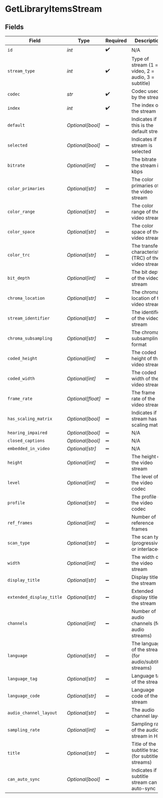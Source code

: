 # GetLibraryItemsStream


## Fields

| Field                                                   | Type                                                    | Required                                                | Description                                             | Example                                                 |
| ------------------------------------------------------- | ------------------------------------------------------- | ------------------------------------------------------- | ------------------------------------------------------- | ------------------------------------------------------- |
| `id`                                                    | *int*                                                   | :heavy_check_mark:                                      | N/A                                                     | 272796                                                  |
| `stream_type`                                           | *int*                                                   | :heavy_check_mark:                                      | Type of stream (1 = video, 2 = audio, 3 = subtitle)     | 1                                                       |
| `codec`                                                 | *str*                                                   | :heavy_check_mark:                                      | Codec used by the stream                                | h264                                                    |
| `index`                                                 | *int*                                                   | :heavy_check_mark:                                      | The index of the stream                                 | 0                                                       |
| `default`                                               | *Optional[bool]*                                        | :heavy_minus_sign:                                      | Indicates if this is the default stream                 | true                                                    |
| `selected`                                              | *Optional[bool]*                                        | :heavy_minus_sign:                                      | Indicates if the stream is selected                     | true                                                    |
| `bitrate`                                               | *Optional[int]*                                         | :heavy_minus_sign:                                      | The bitrate of the stream in kbps                       | 6273                                                    |
| `color_primaries`                                       | *Optional[str]*                                         | :heavy_minus_sign:                                      | The color primaries of the video stream                 | bt709                                                   |
| `color_range`                                           | *Optional[str]*                                         | :heavy_minus_sign:                                      | The color range of the video stream                     | tv                                                      |
| `color_space`                                           | *Optional[str]*                                         | :heavy_minus_sign:                                      | The color space of the video stream                     | bt709                                                   |
| `color_trc`                                             | *Optional[str]*                                         | :heavy_minus_sign:                                      | The transfer characteristics (TRC) of the video stream  | bt709                                                   |
| `bit_depth`                                             | *Optional[int]*                                         | :heavy_minus_sign:                                      | The bit depth of the video stream                       | 8                                                       |
| `chroma_location`                                       | *Optional[str]*                                         | :heavy_minus_sign:                                      | The chroma location of the video stream                 | left                                                    |
| `stream_identifier`                                     | *Optional[str]*                                         | :heavy_minus_sign:                                      | The identifier of the video stream                      | 2                                                       |
| `chroma_subsampling`                                    | *Optional[str]*                                         | :heavy_minus_sign:                                      | The chroma subsampling format                           | 4:2:0                                                   |
| `coded_height`                                          | *Optional[int]*                                         | :heavy_minus_sign:                                      | The coded height of the video stream                    | 1088                                                    |
| `coded_width`                                           | *Optional[int]*                                         | :heavy_minus_sign:                                      | The coded width of the video stream                     | 1920                                                    |
| `frame_rate`                                            | *Optional[float]*                                       | :heavy_minus_sign:                                      | The frame rate of the video stream                      | 29.97                                                   |
| `has_scaling_matrix`                                    | *Optional[bool]*                                        | :heavy_minus_sign:                                      | Indicates if the stream has a scaling matrix            | false                                                   |
| `hearing_impaired`                                      | *Optional[bool]*                                        | :heavy_minus_sign:                                      | N/A                                                     | false                                                   |
| `closed_captions`                                       | *Optional[bool]*                                        | :heavy_minus_sign:                                      | N/A                                                     | false                                                   |
| `embedded_in_video`                                     | *Optional[str]*                                         | :heavy_minus_sign:                                      | N/A                                                     | 1                                                       |
| `height`                                                | *Optional[int]*                                         | :heavy_minus_sign:                                      | The height of the video stream                          | 1080                                                    |
| `level`                                                 | *Optional[int]*                                         | :heavy_minus_sign:                                      | The level of the video codec                            | 40                                                      |
| `profile`                                               | *Optional[str]*                                         | :heavy_minus_sign:                                      | The profile of the video codec                          | main                                                    |
| `ref_frames`                                            | *Optional[int]*                                         | :heavy_minus_sign:                                      | Number of reference frames                              | 4                                                       |
| `scan_type`                                             | *Optional[str]*                                         | :heavy_minus_sign:                                      | The scan type (progressive or interlaced)               | progressive                                             |
| `width`                                                 | *Optional[int]*                                         | :heavy_minus_sign:                                      | The width of the video stream                           | 1920                                                    |
| `display_title`                                         | *Optional[str]*                                         | :heavy_minus_sign:                                      | Display title of the stream                             | 1080p (H.264)                                           |
| `extended_display_title`                                | *Optional[str]*                                         | :heavy_minus_sign:                                      | Extended display title of the stream                    | 1080p (H.264)                                           |
| `channels`                                              | *Optional[int]*                                         | :heavy_minus_sign:                                      | Number of audio channels (for audio streams)            | 2                                                       |
| `language`                                              | *Optional[str]*                                         | :heavy_minus_sign:                                      | The language of the stream (for audio/subtitle streams) | English                                                 |
| `language_tag`                                          | *Optional[str]*                                         | :heavy_minus_sign:                                      | Language tag of the stream                              | en                                                      |
| `language_code`                                         | *Optional[str]*                                         | :heavy_minus_sign:                                      | Language code of the stream                             | eng                                                     |
| `audio_channel_layout`                                  | *Optional[str]*                                         | :heavy_minus_sign:                                      | The audio channel layout                                | stereo                                                  |
| `sampling_rate`                                         | *Optional[int]*                                         | :heavy_minus_sign:                                      | Sampling rate of the audio stream in Hz                 | 48000                                                   |
| `title`                                                 | *Optional[str]*                                         | :heavy_minus_sign:                                      | Title of the subtitle track (for subtitle streams)      | English                                                 |
| `can_auto_sync`                                         | *Optional[bool]*                                        | :heavy_minus_sign:                                      | Indicates if the subtitle stream can auto-sync          | false                                                   |